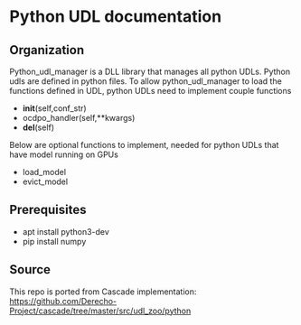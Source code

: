 # Python UDL documentation

## Organization

Python_udl_manager is a DLL library that manages all python UDLs. Python udls are defined in python files. To allow python_udl_manager to load the functions defined in UDL, python UDLs need to implement couple functions

- __init__(self,conf_str)
- ocdpo_handler(self,**kwargs)
- __del__(self)

Below are optional functions to implement, needed for python UDLs that have model running on GPUs
- load_model 
- evict_model

## Prerequisites

- apt install python3-dev
- pip install numpy

## Source
This repo is ported from Cascade implementation: https://github.com/Derecho-Project/cascade/tree/master/src/udl_zoo/python